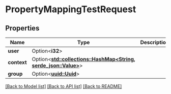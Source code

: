 # PropertyMappingTestRequest

## Properties

Name | Type | Description | Notes
------------ | ------------- | ------------- | -------------
**user** | Option<**i32**> |  | [optional]
**context** | Option<[**std::collections::HashMap<String, serde_json::Value>**](serde_json::Value.md)> |  | [optional]
**group** | Option<[**uuid::Uuid**](uuid::Uuid.md)> |  | [optional]

[[Back to Model list]](../README.md#documentation-for-models) [[Back to API list]](../README.md#documentation-for-api-endpoints) [[Back to README]](../README.md)


